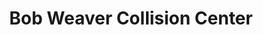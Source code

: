 ---
title: "Bob Weaver Collision Center"
url: /pottsville/bob-weaver-collision-center/
shop: car repair
---